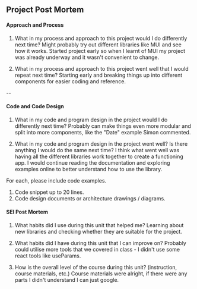  <!-- GA SEI 32 Project 2: FrontEnd with API
 ZY, 15 Oct 2021 -->

## Project Post Mortem


#### Approach and Process

1. What in my process and approach to this project would I do differently next time?
Might probably try out different libraries like MUI and see how it works.
Started project early so when I learnt of MUI my project was already underway and it wasn't convenient to change.

2. What in my process and approach to this project went well that I would repeat next time?
Starting early and breaking things up into different components for easier coding and reference.

--

#### Code and Code Design

1. What in my code and program design in the project would I do differently next time?
Probably can make things even more modular and split into more components, like the "Date" example Simon commented.

2. What in my code and program design in the project went well? Is there anything I would do the same next time?
I think what went well was having all the different libraries work together to create a functioning app.
I would continue reading the documentation and exploring examples online to better understand how to use the library.

For each, please include code examples.

1. Code snippet up to 20 lines.
2. Code design documents or architecture drawings / diagrams.

#### SEI Post Mortem

1. What habits did I use during this unit that helped me?
Learning about new libraries and checking whether they are suitable for the project.

2. What habits did I have during this unit that I can improve on?
Probably could utilise more tools that we covered in class - I didn't use some react tools like useParams.

3. How is the overall level of the course during this unit? (instruction, course materials, etc.)
Course materials were alright, if there were any parts I didn't understand I can just google.
